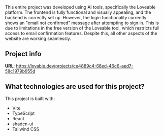This entire project was developed using AI tools, specifically the Loveable platform. The frontend is fully functional and visually appealing, and the backend is correctly set up. However, the login functionality currently shows an "email not confirmed" message after attempting to sign in. This is due to limitations in the free version of the Loveable tool, which restricts full access to email confirmation features. Despite this, all other aspects of the website are working seamlessly.

## Project info

**URL**: https://lovable.dev/projects/ce4889c4-68ed-46c6-aed7-58c1979b955d

## What technologies are used for this project?

This project is built with:

- Vite
- TypeScript
- React
- shadcn-ui
- Tailwind CSS


